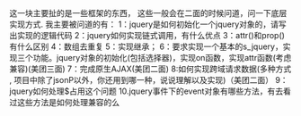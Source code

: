 这一块主要扯的是一些框架的东西，
这些一般会在二面的时候问道，问一下底层实现方式.
我主要被问道的有：
1：jquery是如何初始化一个jquery对象的，请写出实现的逻辑代码
2：jquery如何实现链式调用，有什么优点
3：attr()和prop()有什么区别
4：数组去重复
5：实现继承；
6：要求实现一个基本的s_jquery，实现三个功能。jquery对象的初始化(包括选择器)，实现on函数，实现attr函数(考虑兼容)(美团三面)
7：完成原生AJAX(美团二面)
8:如何实现跨域请求数据(多种方式 , 项目中除了jsonP以外，你还用到哪一种，说说理解以及实现)（美团二面）
9：jquery如何处理$占用这个问题
10.jquery事件下的event对象有哪些方法，有去看过这些方法是如何处理兼容的么
